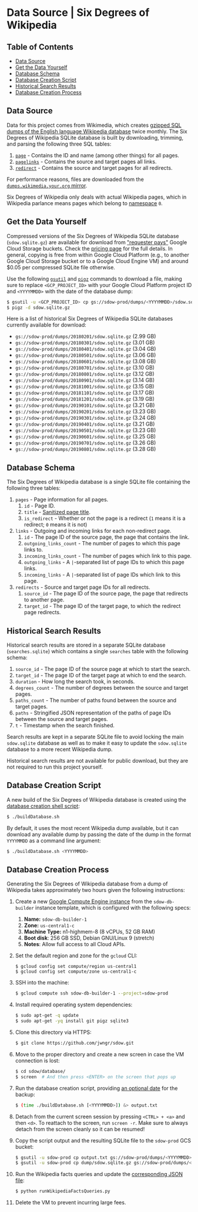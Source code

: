 # Data Source | Six Degrees of Wikipedia

## Table of Contents

- [Data Source](#data-source)
- [Get the Data Yourself](#get-the-data-yourself)
- [Database Schema](#database-schema)
- [Database Creation Script](#database-creation-script)
- [Historical Search Results](#historical-search-results)
- [Database Creation Process](#database-creation-process)

## Data Source

Data for this project comes from Wikimedia, which creates [gzipped SQL dumps of the English language
Wikipedia database](https://dumps.wikimedia.your.org/enwiki) twice monthly. The Six Degrees of
Wikipedia SQLite database is built by downloading, trimming, and parsing the following three SQL
tables:

1.  [`page`](https://www.mediawiki.org/wiki/Manual:Page_table) - Contains the ID and name (among
    other things) for all pages.
2.  [`pagelinks`](https://www.mediawiki.org/wiki/Manual:Pagelinks_table) - Contains the source and
    target pages all links.
3.  [`redirect`](https://www.mediawiki.org/wiki/Manual:Redirect_table) - Contains the source and
    target pages for all redirects.

For performance reasons, files are downloaded from the
[`dumps.wikimedia.your.org` mirror](https://dumps.wikimedia.your.org/backup-index.html).

Six Degrees of Wikipedia only deals with actual Wikipedia pages, which in Wikipedia parlance means
pages which belong to [namespace](https://en.wikipedia.org/wiki/Wikipedia:Namespace) `0`.

## Get the Data Yourself

Compressed versions of the Six Degrees of Wikipedia SQLite database (`sdow.sqlite.gz`) are available
for download from ["requester pays"](https://cloud.google.com/storage/docs/requester-pays) Google
Cloud Storage buckets. Check the [pricing page](https://cloud.google.com/storage/pricing) for the
full details. In general, copying is free from within Google Cloud Platform (e.g., to another Google
Cloud Storage bucket or to a Google Cloud Engine VM) and around \$0.05 per compressed SQLite file
otherwise.

Use the following [`gsutil`](https://cloud.google.com/storage/docs/gsutil) and
[`pigz`](https://zlib.net/pigz/) commands to download a file, making sure to replace
`<GCP_PROJECT_ID>` with your Google Cloud Platform project ID and `<YYYYMMDD>` with the date of the
database dump:

```bash
$ gsutil -u <GCP_PROJECT_ID> cp gs://sdow-prod/dumps/<YYYYMMDD>/sdow.sqlite.gz .
$ pigz -d sdow.sqlite.gz
```

Here is a list of historical Six Degrees of Wikipedia SQLite databases currently available for
download:

- `gs://sdow-prod/dumps/20180201/sdow.sqlite.gz` (2.99 GB)
- `gs://sdow-prod/dumps/20180301/sdow.sqlite.gz` (3.01 GB)
- `gs://sdow-prod/dumps/20180401/sdow.sqlite.gz` (3.04 GB)
- `gs://sdow-prod/dumps/20180501/sdow.sqlite.gz` (3.06 GB)
- `gs://sdow-prod/dumps/20180601/sdow.sqlite.gz` (3.08 GB)
- `gs://sdow-prod/dumps/20180701/sdow.sqlite.gz` (3.10 GB)
- `gs://sdow-prod/dumps/20180801/sdow.sqlite.gz` (3.12 GB)
- `gs://sdow-prod/dumps/20180901/sdow.sqlite.gz` (3.14 GB)
- `gs://sdow-prod/dumps/20181001/sdow.sqlite.gz` (3.15 GB)
- `gs://sdow-prod/dumps/20181101/sdow.sqlite.gz` (3.17 GB)
- `gs://sdow-prod/dumps/20181201/sdow.sqlite.gz` (3.19 GB)
- `gs://sdow-prod/dumps/20190101/sdow.sqlite.gz` (3.21 GB)
- `gs://sdow-prod/dumps/20190201/sdow.sqlite.gz` (3.23 GB)
- `gs://sdow-prod/dumps/20190301/sdow.sqlite.gz` (3.24 GB)
- `gs://sdow-prod/dumps/20190401/sdow.sqlite.gz` (3.21 GB)
- `gs://sdow-prod/dumps/20190501/sdow.sqlite.gz` (3.23 GB)
- `gs://sdow-prod/dumps/20190601/sdow.sqlite.gz` (3.25 GB)
- `gs://sdow-prod/dumps/20190701/sdow.sqlite.gz` (3.26 GB)
- `gs://sdow-prod/dumps/20190801/sdow.sqlite.gz` (3.28 GB)

## Database Schema

The Six Degrees of Wikipedia database is a single SQLite file containing the following three tables:

1.  `pages` - Page information for all pages.
    1.  `id` - Page ID.
    2.  `title` - [Sanitized page title](https://www.mediawiki.org/wiki/Manual:Page_title).
    3.  `is_redirect` - Whether or not the page is a redirect (`1` means it is a redirect; `0` means
        it is not)
2.  `links` - Outgoing and incoming links for each non-redirect page.
    1.  `id` - The page ID of the source page, the page that contains the link.
    2.  `outgoing_links_count` - The number of pages to which this page links to.
    3.  `incoming_links_count` - The number of pages which link to this page.
    4.  `outgoing_links` - A `|`-separated list of page IDs to which this page links.
    5.  `incoming_links` - A `|`-separated list of page IDs which link to this page.
3.  `redirects` - Source and target page IDs for all redirects.
    1.  `source_id` - The page ID of the source page, the page that redirects to another page.
    2.  `target_id` - The page ID of the target page, to which the redirect page redirects.

## Historical Search Results

Historical search results are stored in a separate SQLite database (`searches.sqlite`) which
contains a single `searches` table with the following schema:

1.  `source_id` - The page ID of the source page at which to start the search.
2.  `target_id` - The page ID of the target page at which to end the search.
3.  `duration` - How long the search took, in seconds.
4.  `degrees_count` - The number of degrees between the source and target pages.
5.  `paths_count` - The number of paths found between the source and target pages.
6.  `paths` - Stringified JSON representation of the paths of page IDs between the source and
    target pages.
7.  `t` - Timestamp when the search finished.

Search results are kept in a separate SQLite file to avoid locking the main `sdow.sqlite` database
as well as to make it easy to update the `sdow.sqlite` database to a more recent Wikipedia dump.

Historical search results are not available for public download, but they are not required to run
this project yourself.

## Database Creation Script

A new build of the Six Degrees of Wikipedia database is created using the [database creation shell
script](../database/buildDatabase.sh):

```bash
$ ./buildDatabase.sh
```

By default, it uses the most recent Wikipedia dump available, but it can download any available dump
by passing the date of the dump in the format `YYYYMMDD` as a command line argument:

```bash
$ ./buildDatabase.sh <YYYYMMDD>
```

## Database Creation Process

Generating the Six Degrees of Wikipedia database from a dump of Wikipedia takes approximately two
hours given the following instructions:

1.  Create a new [Google Compute Engine instance](https://console.cloud.google.com/compute/instances?project=sdow-prod)
    from the `sdow-db-builder` instance template, which is configured with the following specs:

    1.  **Name:** `sdow-db-builder-1`
    1.  **Zone:** `us-central1-c`
    1.  **Machine Type:** n1-highmem-8 (8 vCPUs, 52 GB RAM)
    1.  **Boot disk**: 256 GB SSD, Debian GNU/Linux 9 (stretch)
    1.  **Notes**: Allow full access to all Cloud APIs.

1.  Set the default region and zone for the `gcloud` CLI:

    ```
    $ gcloud config set compute/region us-central1
    $ gcloud config set compute/zone us-central1-c
    ```

1.  SSH into the machine:

    ```bash
    $ gcloud compute ssh sdow-db-builder-1 --project=sdow-prod
    ```

1.  Install required operating system dependencies:

    ```bash
    $ sudo apt-get -q update
    $ sudo apt-get -yq install git pigz sqlite3
    ```

1.  Clone this directory via HTTPS:

    ```bash
    $ git clone https://github.com/jwngr/sdow.git
    ```

1.  Move to the proper directory and create a new screen in case the VM connection is lost:

    ```bash
    $ cd sdow/database/
    $ screen  # And then press <ENTER> on the screen that pops up
    ```

1.  Run the database creation script, providing
    [an optional date](https://dumps.wikimedia.your.org/enwiki/) for the backup:

    ```bash
    $ (time ./buildDatabase.sh [<YYYYMMDD>]) &> output.txt
    ```

1.  Detach from the current screen session by pressing `<CTRL> + <a>` and then `<d>`. To reattach to
    the screen, run `screen -r`. Make sure to always detach from the screen cleanly so it can be
    resumed!
1.  Copy the script output and the resulting SQLite file to the `sdow-prod` GCS bucket:

    ```bash
    $ gsutil -u sdow-prod cp output.txt gs://sdow-prod/dumps/<YYYYMMDD>/
    $ gsutil -u sdow-prod cp dump/sdow.sqlite.gz gs://sdow-prod/dumps/<YYYYMMDD>/
    ```

1.  Run the Wikipedia facts queries and update the
    [corresponding JSON file](../website/src/resources/wikipediaFacts.json):

    ```bash
    $ python runWikipediaFactsQueries.py
    ```

1.  Delete the VM to prevent incurring large fees.
